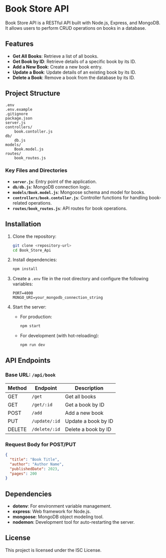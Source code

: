 # Book Store API

Book Store API is a RESTful API built with Node.js, Express, and MongoDB. It allows users to perform CRUD operations on books in a database.

## Features

- **Get All Books**: Retrieve a list of all books.
- **Get Book by ID**: Retrieve details of a specific book by its ID.
- **Add a New Book**: Create a new book entry.
- **Update a Book**: Update details of an existing book by its ID.
- **Delete a Book**: Remove a book from the database by its ID.

## Project Structure

```
.env
.env.example
.gitignore
package.json
server.js
controllers/
	book.contoller.js
db/
	db.js
models/
	Book.model.js
routes/
	book_routes.js
```

### Key Files and Directories

- **`server.js`**: Entry point of the application.
- **`db/db.js`**: MongoDB connection logic.
- **`models/Book.model.js`**: Mongoose schema and model for books.
- **`controllers/book.contoller.js`**: Controller functions for handling book-related operations.
- **`routes/book_routes.js`**: API routes for book operations.

## Installation

1. Clone the repository:
   ```bash
   git clone <repository-url>
   cd Book_Store_Api
   ```

2. Install dependencies:
   ```bash
   npm install
   ```

3. Create a `.env` file in the root directory and configure the following variables:
   ```env
   PORT=4000
   MONGO_URI=your_mongodb_connection_string
   ```

4. Start the server:
   - For production:
     ```bash
     npm start
     ```
   - For development (with hot-reloading):
     ```bash
     npm run dev
     ```

## API Endpoints

### Base URL: `/api/book`

| Method | Endpoint         | Description              |
|--------|-------------------|--------------------------|
| GET    | `/get`           | Get all books            |
| GET    | `/get/:id`       | Get a book by ID         |
| POST   | `/add`           | Add a new book           |
| PUT    | `/update/:id`    | Update a book by ID      |
| DELETE | `/delete/:id`    | Delete a book by ID      |

### Request Body for POST/PUT

```json
{
  "title": "Book Title",
  "author": "Author Name",
  "publishedDate": 2023,
  "pages": 200
}
```

## Dependencies

- **dotenv**: For environment variable management.
- **express**: Web framework for Node.js.
- **mongoose**: MongoDB object modeling tool.
- **nodemon**: Development tool for auto-restarting the server.

## License

This project is licensed under the ISC License.
